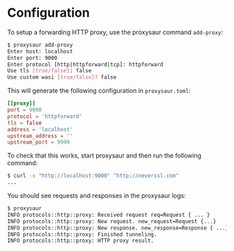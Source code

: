 # Configuration

To setup a forwarding HTTP proxy, use the proxysaur command `add-proxy`:

```bash
$ proxysaur add-proxy
Enter host: localhost
Enter port: 9000
Enter protocol [http|httpforward|tcp]: httpforward
Use tls [true/false]: false
Use custom wasi [true/false]? false
```

This will generate the following configuration in `proxysaur.toml`:

```toml
[[proxy]]
port = 9000
protocol = 'httpforward'
tls = false
address = 'localhost'
upstream_address = ''
upstream_port = 9999
```

To check that this works, start proxysaur and then run the following command:

```bash
$ curl -x "http://localhost:9000" "http://neverssl.com"
...
```

You should see requests and responses in the proxysaur logs:

```bash
$ proxysaur
INFO protocols::http::proxy: Received request req=Request { ... }
INFO protocols::http::proxy: New request. new_request=Request {...}
INFO protocols::http::proxy: New response. new_response=Response { ...}
INFO protocols::http::proxy: Finished tunneling. 
INFO protocols::http::proxy: HTTP proxy result. 
```